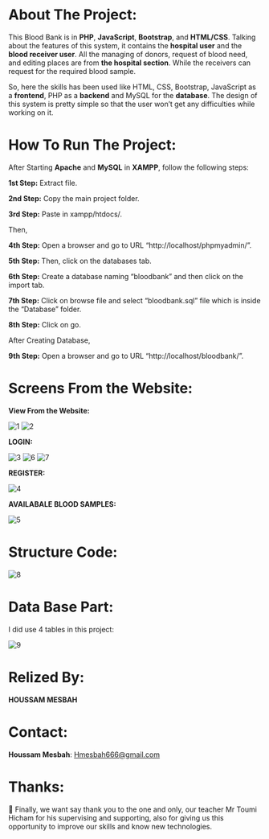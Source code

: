 # About The Project:

This Blood Bank is in **PHP**, **JavaScript**, **Bootstrap**, and **HTML/CSS**. Talking about the features of this system, it contains the **hospital user** and the **blood receiver user**. All the managing of donors, request of blood need, and editing places are from **the hospital section**. While the receivers can request for the required blood sample.

So, here the skills has been used like HTML, CSS, Bootstrap, JavaScript as a **frontend**, PHP as a **backend** and MySQL for the **database**. 
The design of this system is pretty simple so that the user won’t get any difficulties while working on it.




# How To Run The Project:

After Starting **Apache** and **MySQL** in **XAMPP**, follow the following steps:

**1st Step:** Extract file.

**2nd Step:** Copy the main project folder.

**3rd Step:** Paste in xampp/htdocs/.

Then,

**4th Step:** Open a browser and go to URL “http://localhost/phpmyadmin/”.

**5th Step:** Then, click on the databases tab.

**6th Step:** Create a database naming “bloodbank” and then click on the import tab.

**7th Step:** Click on browse file and select “bloodbank.sql” file which is inside the “Database” folder.

**8th Step:** Click on go.

After Creating Database,

**9th Step:** Open a browser and go to URL “http://localhost/bloodbank/”.


# Screens From the Website:


**View From the Website:**

![1](https://user-images.githubusercontent.com/61421882/102718743-fb8bfa00-42e9-11eb-9cb7-3c1eafdd6a9d.png)
![2](https://user-images.githubusercontent.com/61421882/102718745-fcbd2700-42e9-11eb-83d3-fb2bea138700.png)

**LOGIN:**

![3](https://user-images.githubusercontent.com/61421882/102718748-fe86ea80-42e9-11eb-813a-9e93e16db4a9.png)
![6](https://user-images.githubusercontent.com/61421882/102718924-33477180-42eb-11eb-93f8-37793915512f.png)
![7](https://user-images.githubusercontent.com/61421882/102718927-34789e80-42eb-11eb-8373-f18639d3c959.png)

**REGISTER:**

![4](https://user-images.githubusercontent.com/61421882/102718750-ff1f8100-42e9-11eb-8554-fd74e044a03b.png)

**AVAILABALE BLOOD SAMPLES:**

![5](https://user-images.githubusercontent.com/61421882/102718740-f9c23680-42e9-11eb-9c8a-a7c666548420.png)


# Structure Code:

![8](https://user-images.githubusercontent.com/61421882/102718970-71449580-42eb-11eb-8edb-78c1a1d3c9cd.png)

# Data Base Part:

I did use 4 tables in this project:

![9](https://user-images.githubusercontent.com/61421882/102719023-be286c00-42eb-11eb-9ae7-1ef108e6c615.png)


# Relized By:

**HOUSSAM MESBAH**

# Contact:

**Houssam Mesbah**: Hmesbah666@gmail.com

# Thanks:

🙏 Finally, we want say thank you to the one and only, our teacher Mr Toumi Hicham  for his supervising and supporting, also for giving us this opportunity to improve our skills and know new technologies.
